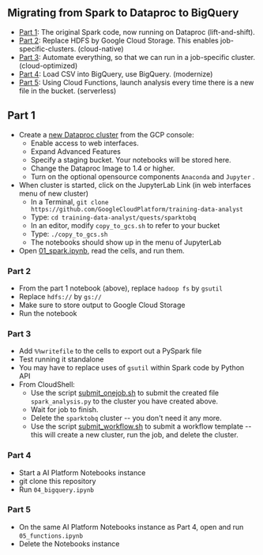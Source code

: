 ## Migrating from Spark to Dataproc to BigQuery


* [Part 1](01_spark.ipynb): The original Spark code, now running on Dataproc (lift-and-shift).
* [Part 2](02_gcs.ipynb): Replace HDFS by Google Cloud Storage. This enables job-specific-clusters. (cloud-native)
* [Part 3](03_automate.ipynb): Automate everything, so that we can run in a job-specific cluster. (cloud-optimized)
* [Part 4](04_bigquery.ipynb): Load CSV into BigQuery, use BigQuery. (modernize)
* [Part 5](05_functions.ipynb): Using Cloud Functions, launch analysis every time there is a new file in the bucket. (serverless)


## Part 1
* Create a [new Dataproc cluster](https://console.cloud.google.com/dataproc) from the GCP console:
  * Enable access to web interfaces.
  * Expand Advanced Features
  * Specify a staging bucket. Your notebooks will be stored here.
  * Change the Dataproc Image to 1.4 or higher.
  * Turn on the optional opensource components ```Anaconda``` and ```Jupyter``` .
* When cluster is started, click on the JupyterLab Link (in web interfaces menu of new cluster)
  * In a Terminal, ```git clone https://github.com/GoogleCloudPlatform/training-data-analyst```
  * Type: ```cd training-data-analyst/quests/sparktobq```
  * In an editor, modify ```copy_to_gcs.sh``` to refer to your bucket
  * Type: ```./copy_to_gcs.sh```
  * The notebooks should show up in the menu of JupyterLab
* Open [01_spark.ipynb](01_spark.ipynb), read the cells, and run them.


### Part 2
* From the part 1 notebook (above), replace ```hadoop fs``` by ```gsutil```
* Replace ```hdfs://``` by ```gs://```
* Make sure to store output to Google Cloud Storage
* Run the notebook

### Part 3
* Add ```%%writefile``` to the cells to export out a PySpark file
* Test running it standalone
* You may have to replace uses of ```gsutil``` within Spark code by Python API
* From CloudShell:
  * Use the script [submit_onejob.sh](submit_onejob.sh) to submit the created file ```spark_analysis.py``` to the cluster you have created above.
  * Wait for job to finish.
  * Delete the ```sparktobq``` cluster -- you don't need it any more.
  * Use the script [submit_workflow.sh](submit_workflow.sh) to submit a workflow template -- this will create a new cluster, run the job, and delete the cluster.


### Part 4
* Start a AI Platform Notebooks instance
* git clone this repository
* Run ```04_bigquery.ipynb```

### Part 5
* On the same AI Platform Notebooks instance as Part 4, open and run ```05_functions.ipynb```
* Delete the Notebooks instance

